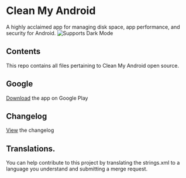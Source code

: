 # Clean My Android
A highly acclaimed app for managing disk space, app performance, and security for Android.
![](https://res.cloudinary.com/tendies/image/upload/v1553987342/cleanmyandroid/pro/screenshot_night_mode.png "Supports Dark Mode")

## Contents
This repo contains all files pertaining to Clean My Android open source.

## Google 
[Download](https://play.google.com/store/apps/details?id=com.TMillerApps.CleanMyAndroid) the app on Google Play

## Changelog
[View](https://cleanmyandroid.net/changelog/) the changelog 

## Translations.
You can help contribute to this project by translating the strings.xml to a language you understand and submitting a merge request.